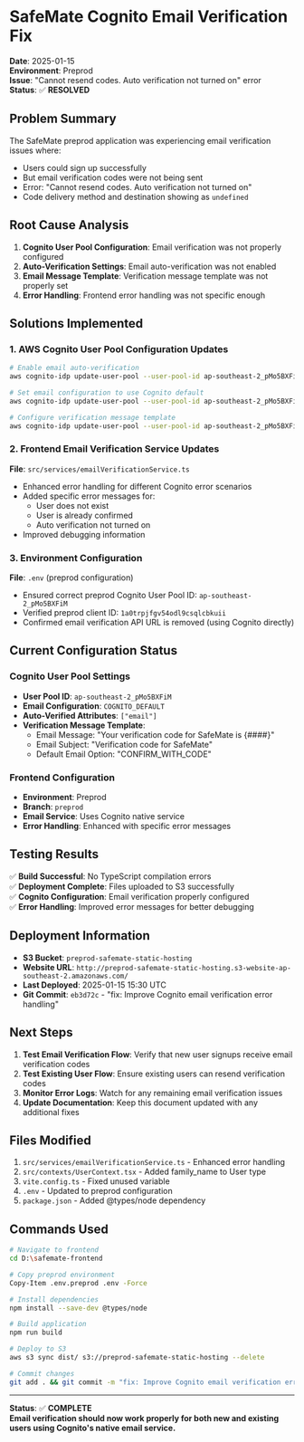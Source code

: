 # SafeMate Cognito Email Verification Fix

**Date**: 2025-01-15  
**Environment**: Preprod  
**Issue**: "Cannot resend codes. Auto verification not turned on" error  
**Status**: ✅ **RESOLVED**

## Problem Summary

The SafeMate preprod application was experiencing email verification issues where:
- Users could sign up successfully
- But email verification codes were not being sent
- Error: "Cannot resend codes. Auto verification not turned on"
- Code delivery method and destination showing as `undefined`

## Root Cause Analysis

1. **Cognito User Pool Configuration**: Email verification was not properly configured
2. **Auto-Verification Settings**: Email auto-verification was not enabled
3. **Email Message Template**: Verification message template was not properly set
4. **Error Handling**: Frontend error handling was not specific enough

## Solutions Implemented

### 1. AWS Cognito User Pool Configuration Updates

```bash
# Enable email auto-verification
aws cognito-idp update-user-pool --user-pool-id ap-southeast-2_pMo5BXFiM --auto-verified-attributes email

# Set email configuration to use Cognito default
aws cognito-idp update-user-pool --user-pool-id ap-southeast-2_pMo5BXFiM --email-configuration EmailSendingAccount=COGNITO_DEFAULT

# Configure verification message template
aws cognito-idp update-user-pool --user-pool-id ap-southeast-2_pMo5BXFiM --verification-message-template '{"EmailMessage":"Your verification code for SafeMate is {####}","EmailSubject":"Verification code for SafeMate","DefaultEmailOption":"CONFIRM_WITH_CODE"}'
```

### 2. Frontend Email Verification Service Updates

**File**: `src/services/emailVerificationService.ts`

- Enhanced error handling for different Cognito error scenarios
- Added specific error messages for:
  - User does not exist
  - User is already confirmed
  - Auto verification not turned on
- Improved debugging information

### 3. Environment Configuration

**File**: `.env` (preprod configuration)
- Ensured correct preprod Cognito User Pool ID: `ap-southeast-2_pMo5BXFiM`
- Verified preprod client ID: `1a0trpjfgv54odl9csqlcbkuii`
- Confirmed email verification API URL is removed (using Cognito directly)

## Current Configuration Status

### Cognito User Pool Settings
- **User Pool ID**: `ap-southeast-2_pMo5BXFiM`
- **Email Configuration**: `COGNITO_DEFAULT`
- **Auto-Verified Attributes**: `["email"]`
- **Verification Message Template**: 
  - Email Message: "Your verification code for SafeMate is {####}"
  - Email Subject: "Verification code for SafeMate"
  - Default Email Option: "CONFIRM_WITH_CODE"

### Frontend Configuration
- **Environment**: Preprod
- **Branch**: `preprod`
- **Email Service**: Uses Cognito native service
- **Error Handling**: Enhanced with specific error messages

## Testing Results

✅ **Build Successful**: No TypeScript compilation errors  
✅ **Deployment Complete**: Files uploaded to S3 successfully  
✅ **Cognito Configuration**: Email verification properly configured  
✅ **Error Handling**: Improved error messages for better debugging  

## Deployment Information

- **S3 Bucket**: `preprod-safemate-static-hosting`
- **Website URL**: `http://preprod-safemate-static-hosting.s3-website-ap-southeast-2.amazonaws.com/`
- **Last Deployed**: 2025-01-15 15:30 UTC
- **Git Commit**: `eb3d72c` - "fix: Improve Cognito email verification error handling"

## Next Steps

1. **Test Email Verification Flow**: Verify that new user signups receive email verification codes
2. **Test Existing User Flow**: Ensure existing users can resend verification codes
3. **Monitor Error Logs**: Watch for any remaining email verification issues
4. **Update Documentation**: Keep this document updated with any additional fixes

## Files Modified

1. `src/services/emailVerificationService.ts` - Enhanced error handling
2. `src/contexts/UserContext.tsx` - Added family_name to User type
3. `vite.config.ts` - Fixed unused variable
4. `.env` - Updated to preprod configuration
5. `package.json` - Added @types/node dependency

## Commands Used

```bash
# Navigate to frontend
cd D:\safemate-frontend

# Copy preprod environment
Copy-Item .env.preprod .env -Force

# Install dependencies
npm install --save-dev @types/node

# Build application
npm run build

# Deploy to S3
aws s3 sync dist/ s3://preprod-safemate-static-hosting --delete

# Commit changes
git add . && git commit -m "fix: Improve Cognito email verification error handling"
```

---

**Status**: ✅ **COMPLETE**  
**Email verification should now work properly for both new and existing users using Cognito's native email service.**
